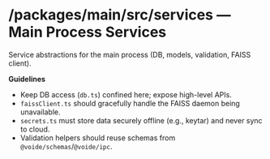 # /packages/main/src/services — Main Process Services

Service abstractions for the main process (DB, models, validation, FAISS client).

**Guidelines**
- Keep DB access (`db.ts`) confined here; expose high-level APIs.
- `faissClient.ts` should gracefully handle the FAISS daemon being unavailable.
- `secrets.ts` must store data securely offline (e.g., keytar) and never sync to cloud.
- Validation helpers should reuse schemas from `@voide/schemas`/`@voide/ipc`.
